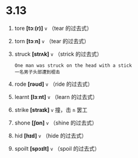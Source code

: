 # 3.13











1. tore **[tɔː(r)]** `v` （tear 的过去式）

2. torn **[tɔːn]** `v` （tear 的过去式）

3. struck **[strʌk]** `v` （strick 的过去式）
    ```
    One man was struck on the head with a stick
    一名男子头部遭到棍击
    ```

4. rode **[rəʊd]** `v` （ride 的过去式）

5. learnt **[lɜːnt]** `v` （learn 的过去式）

6. strike **[straɪk]** `v` 撞，击 `n` 罢工

7. shone **[ʃɒn]** `v` （shine 的过去式）

8. hid **[hɪd]** `v` （hide 的过去式）

9. spoilt **[spɔɪlt]** `v` （spoil 的过去式）
